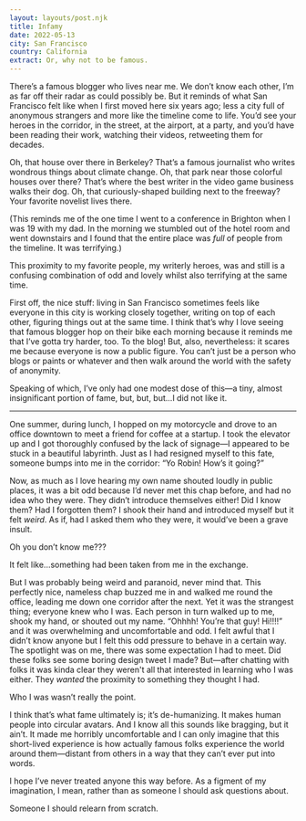 ```yaml
---
layout: layouts/post.njk
title: Infamy
date: 2022-05-13
city: San Francisco
country: California
extract: Or, why not to be famous.
---
```


There’s a famous blogger who lives near me. We don’t know each other, I’m as far off their radar as could possibly be. But it reminds of what San Francisco felt like when I first moved here six years ago; less a city full of anonymous strangers and more like the timeline come to life. You’d see your heroes in the corridor, in the street, at the airport, at a party, and you’d have been reading their work, watching their videos, retweeting them for decades.

Oh, that house over there in Berkeley? That’s a famous journalist who writes wondrous things about climate change. Oh, that park near those colorful houses over there? That’s where the best writer in the video game business walks their dog. Oh, that curiously-shaped building next to the freeway? Your favorite novelist lives there.

(This reminds me of the one time I went to a conference in Brighton when I was 19 with my dad. In the morning we stumbled out of the hotel room and went downstairs and I found that the entire place was _full_ of people from the timeline. It was terrifying.)

This proximity to my favorite people, my writerly heroes, was and still is a confusing combination of odd and lovely whilst also terrifying at the same time.

First off, the nice stuff: living in San Francisco sometimes feels like everyone in this city is working closely together, writing on top of each other, figuring things out at the same time. I think that’s why I love seeing that famous blogger hop on their bike each morning because it reminds me that I’ve gotta try harder, too. To the blog! But, also, nevertheless: it scares me because everyone is now a public figure. You can’t just be a person who blogs or paints or whatever and then walk around the world with the safety of anonymity.

Speaking of which, I’ve only had one modest dose of this—a tiny, almost insignificant portion of fame, but, but, but...I did not like it.

---

One summer, during lunch, I hopped on my motorcycle and drove to an office downtown to meet a friend for coffee at a startup. I took the elevator up and I got thoroughly confused by the lack of signage—I appeared to be stuck in a beautiful labyrinth. Just as I had resigned myself to this fate, someone bumps into me in the corridor: “Yo Robin! How’s it going?”

Now, as much as I love hearing my own name shouted loudly in public places, it was a bit odd because I’d never met this chap before, and had no idea who they were. They didn’t introduce themselves either! Did I know them? Had I forgotten them? I shook their hand and introduced myself but it felt _weird_. As if, had I asked them who they were, it would’ve been a grave insult.

Oh you don’t know me???

It felt like...something had been taken from me in the exchange.

But I was probably being weird and paranoid, never mind that. This perfectly nice, nameless chap buzzed me in and walked me round the office, leading me down one corridor after the next. Yet it was the strangest thing; everyone knew who I was. Each person in turn walked up to me, shook my hand, or shouted out my name. “Ohhhh! You’re that guy! Hi!!!!” and it was overwhelming and uncomfortable and odd. I felt awful that I didn’t know anyone but I felt this odd pressure to behave in a certain way. The spotlight was on me, there was some expectation I had to meet. Did these folks see some boring design tweet I made? But—after chatting with folks it was kinda clear they weren't all that interested in learning who I was either. They _wanted_ the proximity to something they thought I had.

Who I was wasn’t really the point.

I think that’s what fame ultimately is; it’s de-humanizing. It makes human people into circular avatars. And I know all this sounds like bragging, but it ain’t. It made me horribly uncomfortable and I can only imagine that this short-lived experience is how actually famous folks experience the world around them—distant from others in a way that they can’t ever put into words.

I hope I’ve never treated anyone this way before. As a figment of my imagination, I mean, rather than as someone I should ask questions about.

Someone I should relearn from scratch.
